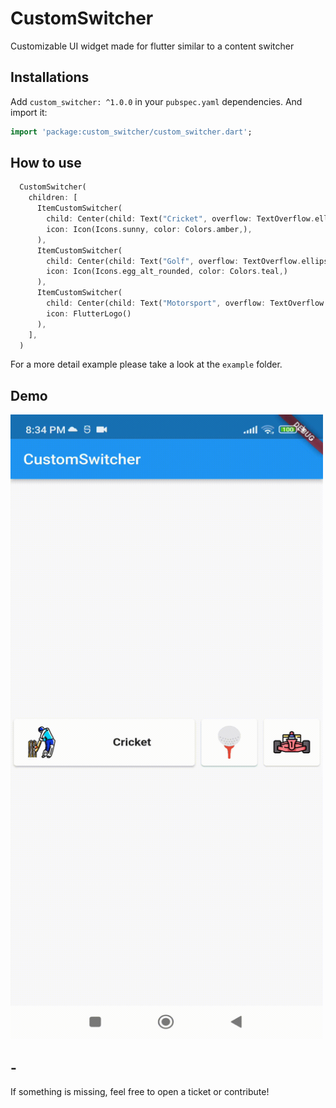 # CustomSwitcher

Customizable UI widget made for flutter similar to a content switcher


## Installations

Add `custom_switcher: ^1.0.0` in your `pubspec.yaml` dependencies. And import it:

```dart
import 'package:custom_switcher/custom_switcher.dart';
```

## How to use

```dart
  CustomSwitcher(
    children: [
      ItemCustomSwitcher(
        child: Center(child: Text("Cricket", overflow: TextOverflow.ellipsis, style: TextStyle(fontWeight: FontWeight.bold, fontSize: 15)),),
        icon: Icon(Icons.sunny, color: Colors.amber,),
      ),
      ItemCustomSwitcher(
        child: Center(child: Text("Golf", overflow: TextOverflow.ellipsis, style: TextStyle(fontWeight: FontWeight.bold, fontSize: 15)),),
        icon: Icon(Icons.egg_alt_rounded, color: Colors.teal,)
      ),
      ItemCustomSwitcher(
        child: Center(child: Text("Motorsport", overflow: TextOverflow.ellipsis, style: TextStyle(fontWeight: FontWeight.bold, fontSize: 15)),),
        icon: FlutterLogo()
      ),
    ],
  )
```

For a more detail example please take a look at the `example` folder.

## Demo

<img src="https://raw.githubusercontent.com/Pilaba/CustomSwitcher/main/example/gif.gif" width="500" height="1000">


## -

If something is missing, feel free to open a ticket or contribute!

